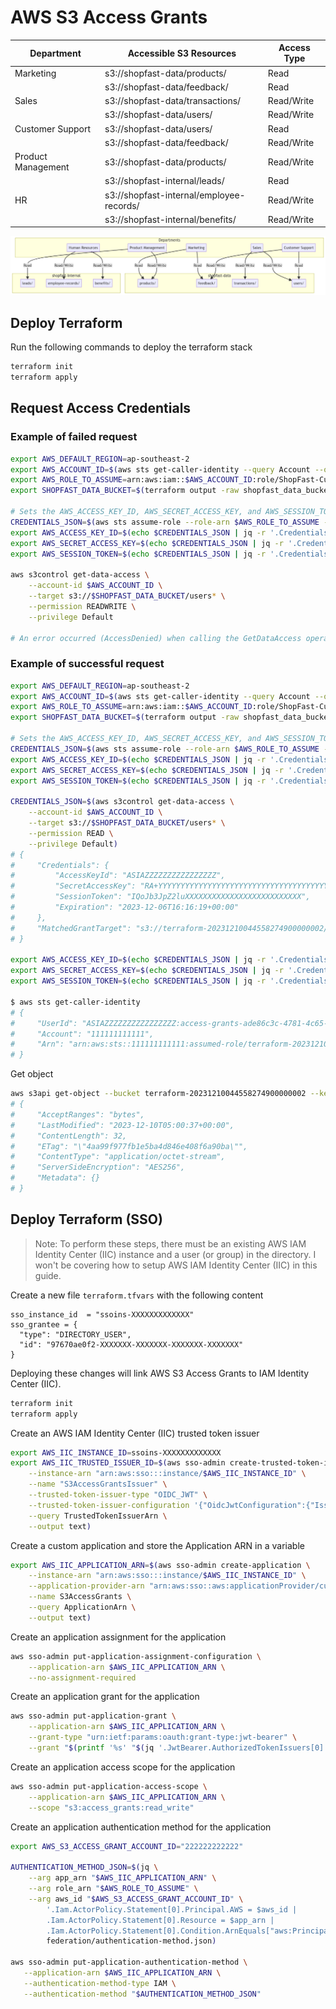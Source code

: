 # AWS S3 Access Grants

| Department         | Accessible S3 Resources                  | Access Type |
|--------------------|------------------------------------------|-------------|
| Marketing          | s3://shopfast-data/products/             | Read        |
|                    | s3://shopfast-data/feedback/             | Read        |
| Sales              | s3://shopfast-data/transactions/         | Read/Write  |
|                    | s3://shopfast-data/users/                | Read/Write  |
| Customer Support   | s3://shopfast-data/users/                | Read        |
|                    | s3://shopfast-data/feedback/             | Read/Write  |
| Product Management | s3://shopfast-data/products/             | Read/Write  |
|                    | s3://shopfast-internal/leads/            | Read        |
| HR                 | s3://shopfast-internal/employee-records/ | Read/Write  |
|                    | s3://shopfast-internal/benefits/         | Read/Write  |

![Access Pattern Plan](./mermaid-diagram.png)

## Deploy Terraform

Run the following commands to deploy the terraform stack

```bash
terraform init
terraform apply
```

## Request Access Credentials

### Example of failed request

```bash
export AWS_DEFAULT_REGION=ap-southeast-2
export AWS_ACCOUNT_ID=$(aws sts get-caller-identity --query Account --output text)
export AWS_ROLE_TO_ASSUME=arn:aws:iam::$AWS_ACCOUNT_ID:role/ShopFast-CustomerSupport
export SHOPFAST_DATA_BUCKET=$(terraform output -raw shopfast_data_bucket)

# Sets the AWS_ACCESS_KEY_ID, AWS_SECRET_ACCESS_KEY, and AWS_SESSION_TOKEN environment variables
CREDENTIALS_JSON=$(aws sts assume-role --role-arn $AWS_ROLE_TO_ASSUME --role-session-name ShopFastRole)
export AWS_ACCESS_KEY_ID=$(echo $CREDENTIALS_JSON | jq -r '.Credentials.AccessKeyId')
export AWS_SECRET_ACCESS_KEY=$(echo $CREDENTIALS_JSON | jq -r '.Credentials.SecretAccessKey')
export AWS_SESSION_TOKEN=$(echo $CREDENTIALS_JSON | jq -r '.Credentials.SessionToken')

aws s3control get-data-access \
    --account-id $AWS_ACCOUNT_ID \
    --target s3://$SHOPFAST_DATA_BUCKET/users* \
    --permission READWRITE \
    --privilege Default

# An error occurred (AccessDenied) when calling the GetDataAccess operation: You do not have READWRITE permissions to the requested S3 Prefix: s3://terraform-20231210044558274900000002/users*
```

### Example of successful request

```bash
export AWS_DEFAULT_REGION=ap-southeast-2
export AWS_ACCOUNT_ID=$(aws sts get-caller-identity --query Account --output text)
export AWS_ROLE_TO_ASSUME=arn:aws:iam::$AWS_ACCOUNT_ID:role/ShopFast-CustomerSupport
export SHOPFAST_DATA_BUCKET=$(terraform output -raw shopfast_data_bucket)

# Sets the AWS_ACCESS_KEY_ID, AWS_SECRET_ACCESS_KEY, and AWS_SESSION_TOKEN environment variables
CREDENTIALS_JSON=$(aws sts assume-role --role-arn $AWS_ROLE_TO_ASSUME --role-session-name ShopFastRole)
export AWS_ACCESS_KEY_ID=$(echo $CREDENTIALS_JSON | jq -r '.Credentials.AccessKeyId')
export AWS_SECRET_ACCESS_KEY=$(echo $CREDENTIALS_JSON | jq -r '.Credentials.SecretAccessKey')
export AWS_SESSION_TOKEN=$(echo $CREDENTIALS_JSON | jq -r '.Credentials.SessionToken')

CREDENTIALS_JSON=$(aws s3control get-data-access \
    --account-id $AWS_ACCOUNT_ID \
    --target s3://$SHOPFAST_DATA_BUCKET/users* \
    --permission READ \
    --privilege Default)
# {
#     "Credentials": {
#         "AccessKeyId": "ASIAZZZZZZZZZZZZZZZZ",
#         "SecretAccessKey": "RA+YYYYYYYYYYYYYYYYYYYYYYYYYYYYYYYYYYYYYY",
#         "SessionToken": "IQoJb3JpZ2luXXXXXXXXXXXXXXXXXXXXXXXXXX",
#         "Expiration": "2023-12-06T16:16:19+00:00"
#     },
#     "MatchedGrantTarget": "s3://terraform-20231210044558274900000002/users*"
# }

export AWS_ACCESS_KEY_ID=$(echo $CREDENTIALS_JSON | jq -r '.Credentials.AccessKeyId')
export AWS_SECRET_ACCESS_KEY=$(echo $CREDENTIALS_JSON | jq -r '.Credentials.SecretAccessKey')
export AWS_SESSION_TOKEN=$(echo $CREDENTIALS_JSON | jq -r '.Credentials.SessionToken')

$ aws sts get-caller-identity
# {
#     "UserId": "ASIAZZZZZZZZZZZZZZZZ:access-grants-ade86c3c-4781-4c65-8beb-4639bb72f5e6",
#     "Account": "111111111111",
#     "Arn": "arn:aws:sts::111111111111:assumed-role/terraform-20231210044558274900000002/access-grants-ade86c3c-4781-4c65-8beb-4639bb72f5e6"
# }
```

Get object

```bash
aws s3api get-object --bucket terraform-20231210044558274900000002 --key users/user_list user_list_downloaded
# {
#     "AcceptRanges": "bytes",
#     "LastModified": "2023-12-10T05:00:37+00:00",
#     "ContentLength": 32,
#     "ETag": "\"4aa99f977fb1e5ba4d846e408f6a90ba\"",
#     "ContentType": "application/octet-stream",
#     "ServerSideEncryption": "AES256",
#     "Metadata": {}
# }
```

## Deploy Terraform (SSO)

> Note: To perform these steps, there must be an existing AWS IAM Identity Center (IIC) instance and a user (or group) in the directory. I won't be covering how to setup AWS IAM Identity Center (IIC) in this guide.

Create a new file `terraform.tfvars` with the following content

```hcl
sso_instance_id  = "ssoins-XXXXXXXXXXXXX"
sso_grantee = {
  "type": "DIRECTORY_USER",
  "id": "97670ae0f2-XXXXXXX-XXXXXXX-XXXXXXX-XXXXXXX"
}
```

Deploying these changes will link AWS S3 Access Grants to IAM Identity Center (IIC).

```bash
terraform init
terraform apply
```

Create an AWS IAM Identity Center (IIC) trusted token issuer

```bash
export AWS_IIC_INSTANCE_ID=ssoins-XXXXXXXXXXXXX
export AWS_IIC_TRUSTED_ISSUER_ID=$(aws sso-admin create-trusted-token-issuer \
    --instance-arn "arn:aws:sso:::instance/$AWS_IIC_INSTANCE_ID" \
    --name "S3AccessGrantsIssuer" \
    --trusted-token-issuer-type "OIDC_JWT" \
    --trusted-token-issuer-configuration '{"OidcJwtConfiguration":{"IssuerUrl":"https://oauth.id.jumpcloud.com/","JwksRetrievalOption":"OPEN_ID_DISCOVERY","ClaimAttributePath":"email","IdentityStoreAttributePath":"emails.value"}}' \
    --query TrustedTokenIssuerArn \
    --output text)
```

Create a custom application and store the Application ARN in a variable

```bash
export AWS_IIC_APPLICATION_ARN=$(aws sso-admin create-application \
    --instance-arn "arn:aws:sso:::instance/$AWS_IIC_INSTANCE_ID" \
    --application-provider-arn "arn:aws:sso::aws:applicationProvider/custom" \
    --name S3AccessGrants \
    --query ApplicationArn \
    --output text)
```

Create an application assignment for the application

```bash
aws sso-admin put-application-assignment-configuration \
    --application-arn $AWS_IIC_APPLICATION_ARN \
    --no-assignment-required
```

Create an application grant for the application

```bash
aws sso-admin put-application-grant \
    --application-arn $AWS_IIC_APPLICATION_ARN \
    --grant-type "urn:ietf:params:oauth:grant-type:jwt-bearer" \
    --grant "$(printf '%s' "$(jq '.JwtBearer.AuthorizedTokenIssuers[0].TrustedTokenIssuerArn = env.AWS_IIC_TRUSTED_ISSUER_ID' federation/grant.json)")"
```

Create an application access scope for the application

```bash
aws sso-admin put-application-access-scope \
    --application-arn $AWS_IIC_APPLICATION_ARN \
    --scope "s3:access_grants:read_write"
```

Create an application authentication method for the application

```bash
export AWS_S3_ACCESS_GRANT_ACCOUNT_ID="222222222222"

AUTHENTICATION_METHOD_JSON=$(jq \
    --arg app_arn "$AWS_IIC_APPLICATION_ARN" \
    --arg role_arn "$AWS_ROLE_TO_ASSUME" \
    --arg aws_id "$AWS_S3_ACCESS_GRANT_ACCOUNT_ID" \
        '.Iam.ActorPolicy.Statement[0].Principal.AWS = $aws_id |
        .Iam.ActorPolicy.Statement[0].Resource = $app_arn |
        .Iam.ActorPolicy.Statement[0].Condition.ArnEquals["aws:PrincipalArn"] = $role_arn' \
        federation/authentication-method.json)

aws sso-admin put-application-authentication-method \
   --application-arn $AWS_IIC_APPLICATION_ARN \
   --authentication-method-type IAM \
   --authentication-method "$AUTHENTICATION_METHOD_JSON"
```
